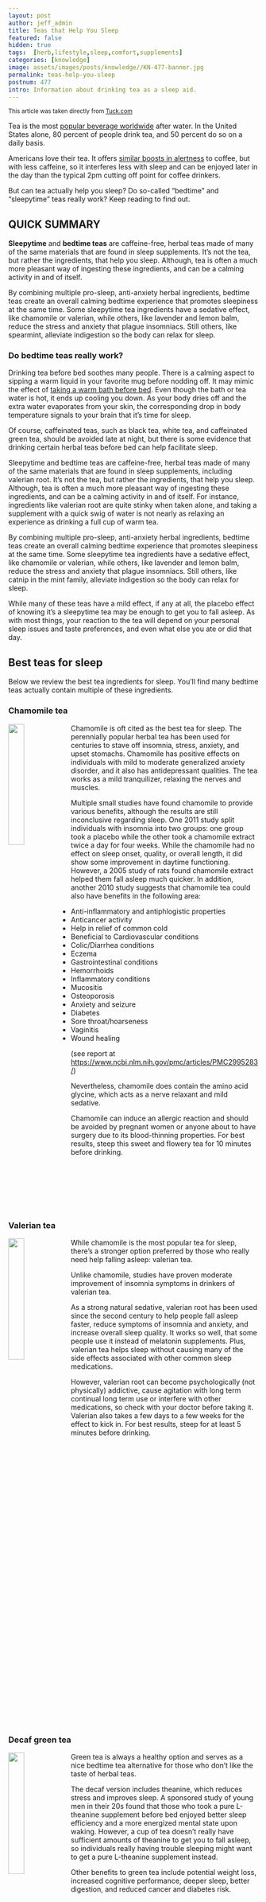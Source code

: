 ```yaml
---
layout: post
author: jeff_admin
title: Teas that Help You Sleep
featured: false
hidden: true
tags:  [herb,lifestyle,sleep,comfort,supplements]
categories: [knowledge]
image: assets/images/posts/knowledge//KN-477-banner.jpg
permalink: teas-help-you-sleep
postnum: 477
intro: Information about drinking tea as a sleep aid.
---
```


<SUP>This article was taken directly from [Tuck.com](https://www.tuck.com/teas-improve-sleep/)</SUP>

Tea is the most [popular beverage worldwide](http://www.teausa.com/14655/tea-fact-sheet) after water. In the United States alone, 80 percent of people drink tea, and 50 percent do so on a daily basis.

Americans love their tea. It offers [similar boosts in alertness](https://link.springer.com/article/10.1007%2Fs002130000383) to coffee, but with less caffeine, so it interferes less with sleep and can be enjoyed later in the day than the typical 2pm cutting off point for coffee drinkers.

But can tea actually help you sleep? Do so-called “bedtime” and “sleepytime” teas really work? Keep reading to find out.

## QUICK SUMMARY
**Sleepytime** and **bedtime teas** are caffeine-free, herbal teas made of many of the same materials that are found in sleep supplements. It’s not the tea, but rather the ingredients, that help you sleep. Although, tea is often a much more pleasant way of ingesting these ingredients, and can be a calming activity in and of itself.

By combining multiple pro-sleep, anti-anxiety herbal ingredients, bedtime teas create an overall calming bedtime experience that promotes sleepiness at the same time. Some sleepytime tea ingredients have a sedative effect, like chamomile or valerian, while others, like lavender and lemon balm, reduce the stress and anxiety that plague insomniacs. Still others, like spearmint, alleviate indigestion so the body can relax for sleep.

### Do bedtime teas really work?
Drinking tea before bed soothes many people. There is a calming aspect to sipping a warm liquid in your favorite mug before nodding off. It may mimic the effect of [taking a warm bath before bed](https://www.tuck.com/thermoregulation/). Even though the bath or tea water is hot, it ends up cooling you down. As your body dries off and the extra water evaporates from your skin, the corresponding drop in body temperature signals to your brain that it’s time for sleep.

Of course, caffeinated teas, such as black tea, white tea, and caffeinated green tea, should be avoided late at night, but there is some evidence that drinking certain herbal teas before bed can help facilitate sleep.

Sleepytime and bedtime teas are caffeine-free, herbal teas made of many of the same materials that are found in sleep supplements, including valerian root. It’s not the tea, but rather the ingredients, that help you sleep. Although, tea is often a much more pleasant way of ingesting these ingredients, and can be a calming activity in and of itself. For instance, ingredients like valerian root are quite stinky when taken alone, and taking a supplement with a quick swig of water is not nearly as relaxing an experience as drinking a full cup of warm tea.

By combining multiple pro-sleep, anti-anxiety herbal ingredients, bedtime teas create an overall calming bedtime experience that promotes sleepiness at the same time. Some sleepytime tea ingredients have a sedative effect, like chamomile or valerian, while others, like lavender and lemon balm, reduce the stress and anxiety that plague insomniacs. Still others, like catnip in the mint family, alleviate indigestion so the body can relax for sleep.

While many of these teas have a mild effect, if any at all, the placebo effect of knowing it’s a sleepytime tea may be enough to get you to fall asleep. As with most things, your reaction to the tea will depend on your personal sleep issues and taste preferences, and even what else you ate or did that day.

## Best teas for sleep
Below we review the best tea ingredients for sleep. You’ll find many bedtime teas actually contain multiple of these ingredients.
<div style="clear:both"></div>

### Chamomile tea
<img src="assets/images/posts/knowledge/KN-477-insert-01.jpg" style="width:25%;float:left"/>
Chamomile is oft cited as the best tea for sleep. The perennially popular herbal tea has been used for centuries to stave off insomnia, stress, anxiety, and upset stomachs. Chamomile has positive effects on individuals with mild to moderate generalized anxiety disorder, and it also has antidepressant qualities. The tea works as a mild tranquilizer, relaxing the nerves and muscles.

Multiple small studies have found chamomile to provide various benefits, although the results are still inconclusive regarding sleep. One 2011 study split individuals with insomnia into two groups: one group took a placebo while the other took a chamomile extract twice a day for four weeks. While the chamomile had no effect on sleep onset, quality, or overall length, it did show some improvement in daytime functioning. However, a 2005 study of rats found chamomile extract helped them fall asleep much quicker.  In addition, another 2010 study suggests that chamomile tea could also have benefits in the following area:

* Anti-inflammatory and antiphlogistic properties
* Anticancer activity
* Help in relief of common cold
* Beneficial to Cardiovascular conditions
* Colic/Diarrhea conditions
* Eczema
* Gastrointestinal conditions
* Hemorrhoids
* Inflammatory conditions
* Mucositis
* Osteoporosis
* Anxiety and seizure
* Diabetes
* Sore throat/hoarseness
* Vaginitis
* Wound healing

(see report at https://www.ncbi.nlm.nih.gov/pmc/articles/PMC2995283/)

Nevertheless, chamomile does contain the amino acid glycine, which acts as a nerve relaxant and mild sedative.

Chamomile can induce an allergic reaction and should be avoided by pregnant women or anyone about to have surgery due to its blood-thinning properties. For best results, steep this sweet and flowery tea for 10 minutes before drinking.
<div style="clear:both"></div>

### Valerian tea
<img src="assets/images/posts/knowledge/KN-477-insert-02.jpg" style="width:25%;float:left"/>
While chamomile is the most popular tea for sleep, there’s a stronger option preferred by those who really need help falling asleep: valerian tea.

Unlike chamomile, studies have proven moderate improvement of insomnia symptoms in drinkers of valerian tea.

As a strong natural sedative, valerian root has been used since the second century to help people fall asleep faster, reduce symptoms of insomnia and anxiety, and increase overall sleep quality. It works so well, that some people use it instead of melatonin supplements. Plus, valerian tea helps sleep without causing many of the side effects associated with other common sleep medications.

However, valerian root can become psychologically (not physically) addictive, cause agitation with long term continual long term use or interfere with other medications, so check with your doctor before taking it. Valerian also takes a few days to a few weeks for the effect to kick in. For best results, steep for at least 5 minutes before drinking.
<div style="clear:both"></div>

### Decaf green tea
<img src="assets/images/posts/knowledge/KN-477-insert-03.jpg" style="width:25%;float:left"/>
Green tea is always a healthy option and serves as a nice bedtime tea alternative for those who don’t like the taste of herbal teas.

The decaf version includes theanine, which reduces stress and improves sleep. A sponsored study of young men in their 20s found that those who took a pure L-theanine supplement before bed enjoyed better sleep efficiency and a more energized mental state upon waking. However, a cup of tea doesn’t really have sufficient amounts of theanine to get you to fall asleep, so individuals really having trouble sleeping might want to get a pure L-theanine supplement instead.

Other benefits to green tea include potential weight loss, increased cognitive performance, deeper sleep, better digestion, and reduced cancer and diabetes risk.
<div style="clear:both"></div>

### Lavender tea
<img src="assets/images/posts/knowledge/KN-477-insert-04.jpg" style="width:25%;float:left"/>
Lavender reduces stress and anxiety, which comprise many of the thoughts that keep insomniacs up at night.It may be the smell of lavender that promotes sleep, rather than ingesting it: a 2005 study found that smelling lavender oil before bed increased the time spent in deep sleep, and resulted in corresponding feelings of restoration and higher energy levels the following morning.

Lavender tea may have stronger effects for women. In one study of new postnatal mothers, the participants who drank one cup of lavender tea for two weeks had lower rates of depression and fatigue, an effect which went away when they stopped having the tea.
<div style="clear:both"></div>

### Lemon balm tea
<img src="assets/images/posts/knowledge/KN-477-insert-05.jpg" style="width:25%;float:left"/>
As far back as the Middle Ages, insomniacs have been relying on this calming herb to reduce stress, anxiety, and indigestion. As a member of the mint family, lemon balm has a minty yet lemony taste. There are lemon balm teas available, or you can steep lemon balm leaves in a cup of hot water.

For best results reducing insomnia, lemon balm should be combined with other herbs. In one study, 81 percent of participants with mild sleep issues slept better with a combo of lemon balm and valerian than those who took a placebo. Lemon balm may interact with the GABA receptors in your brain, the activation of which reduces stress and helps induce sleep.
<div style="clear:both"></div>

### Passionflower tea
<img src="assets/images/posts/knowledge/KN-477-insert-06.jpg" style="width:25%;float:left"/>
Passionflower tea is beloved by people with anxious and obsessive thoughts. The floral tea calms the mind as well as the stomach since it also alleviates indigestion.

Passionflower relaxes the nervous system, and a 2011 study found that it at least improves sleep quality in the short-term.

Passionflower is a plant native to South America which is used as a relaxant and anxiolytic. If you’re trying to increase vivid dreams, passionflower can have a synergistic effect when brewed in combination with other relaxing herbs. An infusion of passionflower with St. John’s Wort, hops and valerian root produces a very calming herbal tea for sleeping that’s also quite tasty. People who do dream work often use passionflower as a potentiator for other herbs with specific calming or dream-promoting effects. I like to buy passionflower in dried form, as it’s perfect for brewing a tea to sleep well and encourage dreams.
<div style="clear:both"></div>

### Hops
<img src="assets/images/posts/knowledge/KN-477-insert-07.jpg" style="width:25%;float:left"/>
Another herb to help you sleep is hops, a mild sedative herb which you might recognize as the main ingredient in beer. While I don’t recommend drinking a beer before bed (alcohol can make you drowsy, but it ultimately leads to poorer quality sleep), hops brewed in a sleep tea with other rest-promoting herbs can have a noticeable sedative effect for people seeking quicker onset of sleep.
<div style="clear:both"></div>

### St. John’s Wort tea
<img src="assets/images/posts/knowledge/KN-477-insert-08.jpg" style="width:25%;float:left"/>
Commonly used to treat depression, St. John’s Wort can help insomniacs who also have comorbid depression. Like lemon balm, researchers believe it stimulates the GABA receptors, which kickstarts the sleep process.  However, it is a mild monoamine oxidase inhibitor but this MAOI also allows certain less-than-idea molecules pass the blood-brain-barrier, so foods that are high in tyramine (one of those less-than-ideal molecuies) should me avoided, such as: air dried meats, aged or fermented meats, sausage or salami, pickled herring, and any spoiled or improperly stored beef, poultry, fish, or liver, red wine, beer from a tap, beer that has not been pasteurize, aged cheeses, including blue, brick, brie, cheddar, parmesan, romano, and swiss, sauerkraut, over the counter supplements or cough and cold medicines that contain tyramine, soy beans, soy sauce, tofu, miso soup, bean curd, fava beans, or yeast extracts (such as Marmite). Caffeine intake should be limited as well. You should avoid or limit the use of alcohol while being treated with St. John's wort. Alcohol can increase the nervous system side effects of St. John's wort such as dizziness, drowsiness, and difficulty concentrating. Some people may also experience impairment in thinking and judgment.
<div style="clear:both"></div>

### Catnip tea
While it makes cats go crazy, catnip tea reduces insomnia for humans by inducing drowsiness. Tea-drinking cat lovers can bond over the shared interest with their feline companions.

### Spearmint tea
This anti-inflammatory is often added to sleep teas purely for flavor purposes, but it also soothes indigestion and headache that may cause insomnia.

### Magnolia bark tea
Magnolia bark has been used in Asia for centuries to calm anxiety and nerves. The active compound magnolol acts as a mild sedative.

### Linden leaf or tilia tea
While typically used as a remedy for the common cold, the tilia flowers of the linden tree is calming herb is another mild sedative.

### Kava kava
Kava kava may be the best plant medicine for quieting that inner voice that keeps us awake at night, and thus among the best tea that helps you sleep. The kavalactones in this herb promote calm, ease stress, and work to promote deep sleep, which can be useful for people with disrupted or low quality sleep. Kava kava’s calming qualities also help reduce anxiety and can cut down on the duration and intensity of mild panic attacks. If you’re interested in trying out kava’s stress-busting abilities for yourself, it is possible to obtain kava kava in many different forms, from the whole dried root to instant drink mixes and capsules. Try taking kava about 30-60 minutes before bed to get the most out of kava’s sleep-inducing powers.

### Calea zacatechichi, Silene capensis
Two of my personal favorite dream herbs are Calea zacatechichi (called by many the original “dream herb”) and Silene capensis, or African Dream Root. In dried form, both of these dream herbs can be prepared as a tea. African Dream Root may be prepared and drunk either in the morning (at a ratio of ½ teaspoon steeped in ½ cup of water) or evening (1 tablespoon in 2 cups of water). While Silene capensis has almost no effect on you while you are awake after you fall asleep it encourages vivid dreams and increases your chances of becoming lucid in the dream state.

Calea zacatechichi can be infused into a tea or smoked shortly before bed to induce lucid dreams. Many dream workers take both preparations in combination to increase the potency of this powerful dream herb, though you might prefer trying them in a tea first, as smoking Calea can be a bit heavy on the lungs. For maximum effect, we recommend setting your alarm to go off 4-5 hours after you fall asleep and drinking Calea tea when you wake up, to coincide with your longest period of REM sleep! This really does work! Drink this infusion slowly with a bit of natural sweetener to help disguise the bitter taste of Calea zacatechichi, and with luck, you’ll be on your way to a memorable lucid dream!

Although all of the dreaming herbs discussed here have somewhat different effects, they can all be made into a lovely and calming tea to sleep that will bring you good, calming rest and vivid or even lucid dreams without any of the nasty side effects of pharmaceutical medicines. Try a few of the above-mentioned herbs, and you are sure to find the herbal teas for sleeping that provide you with just the effects you desire!


This article is a combination of the following articles with some added research from http://dreamherbs.com/helpful-articles/tea-to-sleep/  and https://www.tuck.com/teas-improve-sleep/
